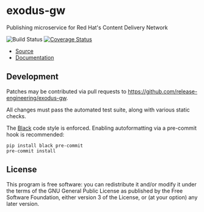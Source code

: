 exodus-gw
=========

Publishing microservice for Red Hat's Content Delivery Network

![Build Status](https://github.com/release-engineering/exodus-gw/actions/workflows/ci.yml/badge.svg?branch=master)
[![Coverage Status](https://coveralls.io/repos/github/release-engineering/exodus-gw/badge.svg?branch=master)](https://coveralls.io/github/release-engineering/exodus-gw?branch=master)

- [Source](https://github.com/release-engineering/exodus-gw)
- [Documentation](https://release-engineering.github.io/exodus-gw/)


Development
-----------

Patches may be contributed via pull requests to
https://github.com/release-engineering/exodus-gw.

All changes must pass the automated test suite, along with various static
checks.

The [Black](https://black.readthedocs.io/) code style is enforced.
Enabling autoformatting via a pre-commit hook is recommended:

```
pip install black pre-commit
pre-commit install
```


License
-------

This program is free software: you can redistribute it and/or modify
it under the terms of the GNU General Public License as published by
the Free Software Foundation, either version 3 of the License, or
(at your option) any later version.
